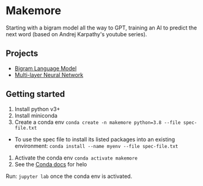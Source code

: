 # Makemore

Starting with a bigram model all the way to GPT, training an AI to predict the next word (based on Andrej Karpathy's youtube series).

## Projects

- [Bigram Language Model](./bigram/README.md)
- [Multi-layer Neural Network](./mlp/README.md)

## Getting started

1. Install python v3+
1. Install miniconda
1. Create a conda env `conda create -n makemore python=3.8 --file spec-file.txt`

- To use the spec file to install its listed packages into an existing environment: `conda install --name myenv --file spec-file.txt`

1. Activate the conda env `conda activate makemore`
1. See the [Conda docs](https://github.com/conda/conda/blob/main/docs/source/user-guide/tasks/manage-environments.rst#building-identical-conda-environments) for helo

Run: `jupyter lab` once the conda env is activated.
